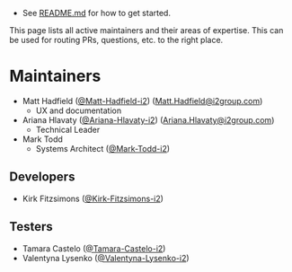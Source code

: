 * See [README.md](README.md) for how to get started.

This page lists all active maintainers and their areas of expertise. This can be used for
routing PRs, questions, etc. to the right place.

# Maintainers

* Matt Hadfield ([@Matt-Hadfield-i2](https://github.com/Matt-Hadfield-i2)) (Matt.Hadfield@i2group.com)
  * UX and documentation
* Ariana Hlavaty ([@Ariana-Hlavaty-i2](https://github.com/Ariana-Hlavaty-i2)) (Ariana.Hlavaty@i2group.com)
  * Technical Leader
* Mark Todd
  * Systems Architect ([@Mark-Todd-i2](https://github.com/Mark-Todd-i2))

## Developers
* Kirk Fitzsimons ([@Kirk-Fitzsimons-i2](https://github.com/Kirk-Fitzsimons-i2))

## Testers
* Tamara Castelo ([@Tamara-Castelo-i2](https://github.com/Tamara-Castelo-i2))
* Valentyna Lysenko ([@Valentyna-Lysenko-i2](https://github.com/Valentyna-Lysenko-i2))
